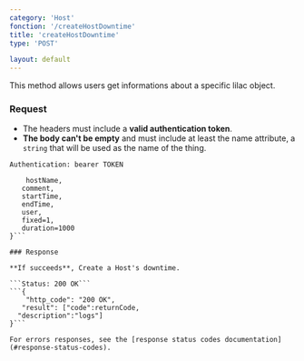 ```yaml
---
category: 'Host'
fonction: '/createHostDowntime'
title: 'createHostDowntime'
type: 'POST'

layout: default
---
```


This method allows users get informations about a specific lilac object.

### Request

* The headers must include a **valid authentication token**.
* **The body can't be empty** and must include at least the name attribute, a `string` that will be used as the name of the thing.

```Authentication: bearer TOKEN```
```{
    hostName,
   comment,
   startTime,
   endTime,
   user,
   fixed=1,
   duration=1000
}```

### Response

**If succeeds**, Create a Host's downtime.

```Status: 200 OK```
```{
    "http_code": "200 OK",
   "result": ["code":returnCode,
  "description":"logs"]
}```

For errors responses, see the [response status codes documentation](#response-status-codes).